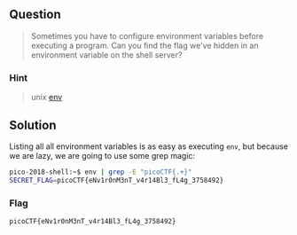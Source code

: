 ## Question
>Sometimes you have to configure environment variables before executing a program. Can you find the flag we've hidden in an environment variable on the shell server?

### Hint
>unix [env](https://www.tutorialspoint.com/unix/unix-environment.htm)

## Solution
Listing all all environment variables is as easy as executing `env`, but because we are lazy, we are going to use some grep magic:
```bash
pico-2018-shell:~$ env | grep -E "picoCTF{.+}"                                     
SECRET_FLAG=picoCTF{eNv1r0nM3nT_v4r14Bl3_fL4g_3758492}
```

### Flag
`picoCTF{eNv1r0nM3nT_v4r14Bl3_fL4g_3758492}`
